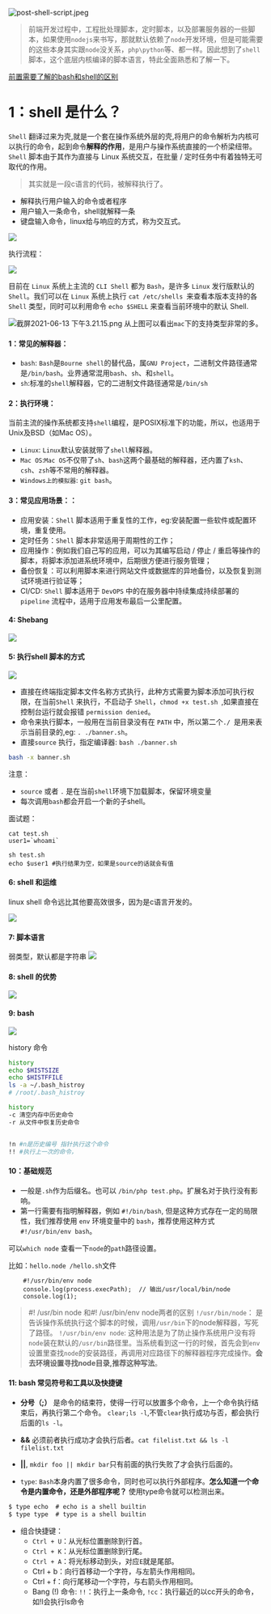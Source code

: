 
![post-shell-script.jpeg](1.jpg)
> 前端开发过程中，工程批处理脚本，定时脚本，以及部署服务器的一些脚本，如果使用`nodejs`来书写，那就默认依赖了`node`开发环境，但是可能需要的这些本身其实跟`node`没关系，`php\python`等、都一样。因此想到了`shell`脚本，这个底层内核编译的脚本语言，特此全面熟悉和了解一下。


[前置需要了解的bash和shell的区别](https://www.zhihu.com/question/328533621)


# 1：shell 是什么？
`Shell` 翻译过来为壳,就是一个套在操作系统外层的壳,将用户的命令解析为内核可以执行的命令，起到命令**解释的作用**，是用户与操作系统直接的一个桥梁纽带。`Shell` 脚本由于其作为直接与 Linux 系统交互，在批量 / 定时任务中有着独特无可取代的作用。

 > 其实就是一段c语言的代码，被解释执行了。

- 解释执行用户输入的命令或者程序
- 用户输入一条命令，shell就解释一条
- 键盘输入命令，linux给与响应的方式，称为交互式。

![](2022-10-03-15-50-44.png)

执行流程：

![](2022-10-03-15-53-10.png)

目前在 `Linux` 系统上主流的 `CLI Shell` 都为 `Bash`，是许多 `Linux` 发行版默认的 `Shell`。我们可以在 `Linux` 系统上执行 `cat /etc/shells `来查看本版本支持的各 `Shell` 类型，同时可以利用命令 `echo $SHELL` 来查看当前环境中的默认 Shell.

![截屏2021-06-13 下午3.21.15.png](2.png)
从上图可以看出`mac`下的支持类型非常的多。




#### 1：**常见的解释器：**
- `bash`: `Bash`是`Bourne shell`的替代品，属`GNU Project`，二进制文件路径通常是`/bin/bash`。业界通常混用`bash`、`sh`、和`shell`。
- `sh`:标准的`shell`解释器，它的二进制文件路径通常是`/bin/sh`


#### 2：**执行环境**：
当前主流的操作系统都支持`shell`编程，是POSIX标准下的功能，所以，也适用于Unix及BSD（如Mac OS）。
- `Linux`: `Linux`默认安装就带了`shell`解释器。
- `Mac OS`:`Mac OS`不仅带了`sh`、`bash`这两个最基础的解释器，还内置了`ksh`、`csh`、`zsh`等不常用的解释器。
- `Windows上的模拟器`: `git bash`。

#### 3：**常见应用场景：**：
- 应用安装：`Shell` 脚本适用于重复性的工作，eg:安装配置一些软件或配置环境，重复使用。
- 定时任务：`Shell` 脚本非常适用于周期性的工作；
- 应用操作：例如我们自己写的应用，可以为其编写启动 / 停止 / 重启等操作的脚本，将脚本添加进系统环境中，后期很方便进行服务管理；
- 备份恢复：可以利用脚本来进行网站文件或数据库的异地备份，以及恢复到测试环境进行验证等；
- CI/CD: `Shell` 脚本适用于 `DevOPS` 中的在服务器中持续集成持续部署的 `pipeline` 流程中，适用于应用发布最后一公里配置。
  


####  4: **Shebang**
![](2022-10-03-16-05-48.png)  


#### 5: 执行shell 脚本的方式
![](2022-10-03-16-18-52.png)

- 直接在终端指定脚本文件名称方式执行，此种方式需要为脚本添加可执行权限，在当前`Shell` 来执行，不启动子 `Shell`，`chmod +x test.sh `,如果直接在控制台运行就会报错 `permission denied`。
- 命令来执行脚本，一般用在当前目录没有在 `PATH` 中，所以第二个`./ `是用来表示当前目录的,eg: `. ./banner.sh`。
- 直接`source` 执行，指定编译器: `bash ./banner.sh`


```bash
bash -x banner.sh
```
注意： 
- `source` 或者 `.` 是在当前`shell`环境下加载脚本，保留环境变量
- 每次调用`bash`都会开启一个新的子shell。

面试题：

```shell
cat test.sh
user1=`whoami`

sh test.sh
echo $user1 #执行结果为空，如果是source的话就会有值
```
#### 6: shell 和运维

linux shell 命令远比其他要高效很多，因为是c语言开发的。

![](2022-10-03-16-19-46.png)

#### 7: 脚本语言
弱类型，默认都是字符串
![](2022-10-03-16-21-43.png)

#### 8: shell 的优势
![](2022-10-03-16-24-32.png)

#### 9: bash

![](2022-10-03-16-31-57.png)

history 命令

```bash
history
echo $HISTSIZE
echo $HISTFFILE
ls -a ~/.bash_histroy 
# /root/.bash_histroy

history 
-c 清空内存中历史命令
-r 从文件中恢复历史命令


!n #n是历史编号 指针执行这个命令
!! #执行上一次的命令，
```


#### 10：基础规范
- 一般是`.sh`作为后缀名。也可以 `/bin/php test.php`。扩展名对于执行没有影响。
- 第一行需要有指明解释器，例如 `#!/bin/bash`, 但是这种方式存在一定的局限性，我们推荐使用 `env` 环境变量中的 `bash`，推荐使用这种方式`#!/usr/bin/env bash`。 

可以`which node` 查看一下`node`的`path`路径设置。

比如：`hello.node /hello.sh`文件

```shell
    #!/usr/bin/env node
    console.log(process.execPath);  // 输出/usr/local/bin/node
    console.log(1);
```
> #! /usr/bin node 和#! /usr/bin/env node两者的区别
`!/usr/bin/node`： 是告诉操作系统执行这个脚本的时候，调用`/usr/bin`下的node解释器，写死了路径。
`!/usr/bin/env node`: 这种用法是为了防止操作系统用户没有将`node`装在默认的`/usr/bin`路径里。当系统看到这一行的时候，首先会到`env`设置里查找`node`的安装路径，再调用对应路径下的解释器程序完成操作。**会去环境设置寻找node目录,推荐这种写法**。



#### 11: bash 常见符号和工具以及快捷键

- **分号（;）** 是命令的结束符，使得一行可以放置多个命令，上一个命令执行结束后，再执行第二个命令。
`clear;ls -l`,不管`clear`执行成功与否，都会执行后面的`ls -l`。

- **&&** 必须前者执行成功才会执行后者。`cat filelist.txt && ls -l filelist.txt`

- **||**, `mkdir foo || mkdir bar`只有前面的执行失败了才会执行后面的。

- `type`:  `Bash`本身内置了很多命令，同时也可以执行外部程序。**怎么知道一个命令是内置命令，还是外部程序呢？** 使用type命令就可以检测出来。

```js
$ type echo  # echo is a shell builtin
$ type type  # type is a shell builtin
```
- 组合快捷键：
    - `Ctrl + U`：从光标位置删除到行首。
    - `Ctrl + K`：从光标位置删除到行尾。
    - `Ctrl + A`：将光标移动到头，对应`E`就是尾部。
    - Ctrl + b：向行首移动一个字符，与左箭头作用相同。
    - Ctrl + f：向行尾移动一个字符，与右箭头作用相同。
    - Bang (!) 命令: `!!`：执行上一条命令, `!cc`：执行最近的以cc开头的命令，如!l会执行ls命令







